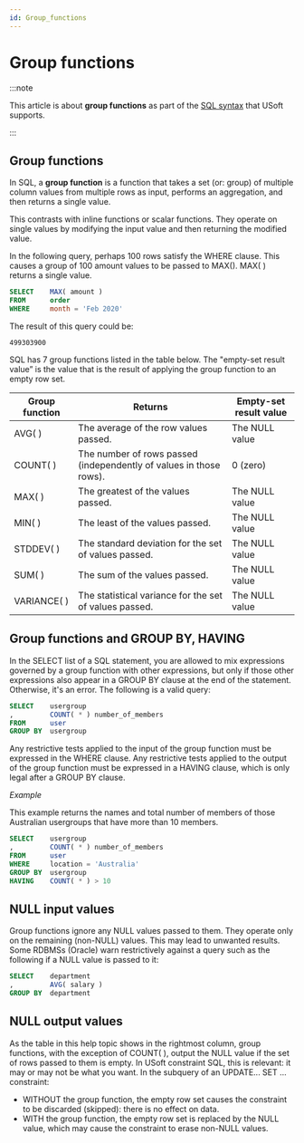 ```yaml
---
id: Group_functions
---
```


# Group functions




:::note

This article is about **group functions** as part of the [SQL syntax](/docs/Modeller_and_Rules_Engine/SQL_syntax) that USoft supports.

:::

## **Group functions**

In SQL, a **group function** is a function that takes a set (or: group) of multiple column values from multiple rows as input, performs an aggregation, and then returns a single value.

This contrasts with inline functions or scalar functions. They operate on single values by modifying the input value and then returning the modified value.

In the following query, perhaps 100 rows satisfy the WHERE clause. This causes a group of 100 amount values to be passed to MAX(). MAX( ) returns a single value.

```sql
SELECT    MAX( amount )
FROM      order
WHERE     month = 'Feb 2020'
```

The result of this query could be:

```
499303900
```

SQL has 7 group functions listed in the table below. The "empty-set result value” is the value that is the result of applying the group function to an empty row set.

|**Group function**|**Returns**|**Empty-set result value**|
|--------|--------|--------|
|AVG( )  |The average of the row values passed.|The NULL value|
|COUNT( )|The number of rows passed (independently of values in those rows).|0 (zero)|
|MAX( )  |The greatest of the values passed.|The NULL value|
|MIN( )  |The least of the values passed.|The NULL value|
|STDDEV( )|The standard deviation for the set of values passed.|The NULL value|
|SUM( )  |The sum of the values passed.|The NULL value|
|VARIANCE( )|The statistical variance for the set of values passed.|The NULL value|



## Group functions and GROUP BY, HAVING

In the SELECT list of a SQL statement, you are allowed to mix expressions governed by a group function with other expressions, but only if those other expressions also appear in a GROUP BY clause at the end of the statement. Otherwise, it's an error. The following is a valid query:

```sql
SELECT    usergroup
,         COUNT( * ) number_of_members
FROM      user
GROUP BY  usergroup
```

Any restrictive tests applied to the input of the group function must be expressed in the WHERE clause. Any restrictive tests applied to the output of the group function must be expressed in a HAVING clause, which is only legal after a GROUP BY clause.

*Example*

This example returns the names and total number of members of those Australian usergroups that have more than 10 members.

```sql
SELECT    usergroup
,         COUNT( * ) number_of_members
FROM      user
WHERE     location = 'Australia'
GROUP BY  usergroup
HAVING    COUNT( * ) > 10
```

## NULL input values

Group functions ignore any NULL values passed to them. They operate only on the remaining (non-NULL) values. This may lead to unwanted results. Some RDBMSs (Oracle) warn restrictively against a query such as the following if a NULL value is passed to it:

```sql
SELECT    department
,         AVG( salary )
GROUP BY  department
```

## NULL output values

As the table in this help topic shows in the rightmost column, group functions, with the exception of COUNT( ), output the NULL value if the set of rows passed to them is empty. In USoft constraint SQL, this is relevant: it may or may not be what you want. In the subquery of an UPDATE... SET ... constraint:

- WITHOUT the group function, the empty row set causes the constraint to be discarded (skipped): there is no effect on data.
- WITH the group function, the empty row set is replaced by the NULL value, which may cause the constraint to erase non-NULL values.